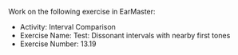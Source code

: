 Work on the following exercise in EarMaster:
- Activity: Interval Comparison
- Exercise Name: Test: Dissonant intervals with nearby first tones
- Exercise Number: 13.19
